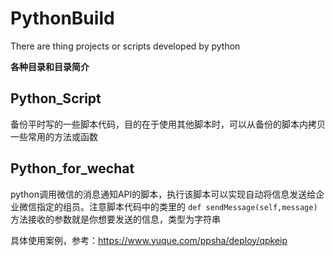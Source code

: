 # PythonBuild
There are thing projects or scripts developed by python

**各种目录和目录简介**

## Python_Script

备份平时写的一些脚本代码，目的在于使用其他脚本时，可以从备份的脚本内拷贝一些常用的方法或函数

## Python_for_wechat

python调用微信的消息通知API的脚本，执行该脚本可以实现自动将信息发送给企业微信指定的组员。注意脚本代码中的类里的 ```def sendMessage(self,message)```
方法接收的参数就是你想要发送的信息，类型为字符串

具体使用案例，参考：https://www.yuque.com/ppsha/deploy/qpkeip



